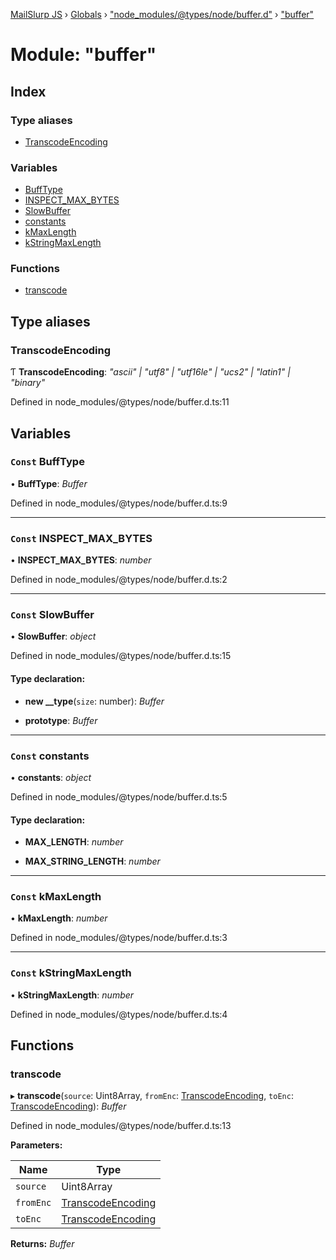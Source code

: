 [MailSlurp JS](../README.md) › [Globals](../globals.md) › ["node_modules/@types/node/buffer.d"](_node_modules__types_node_buffer_d_.md) › ["buffer"](_node_modules__types_node_buffer_d_._buffer_.md)

# Module: "buffer"

## Index

### Type aliases

* [TranscodeEncoding](_node_modules__types_node_buffer_d_._buffer_.md#transcodeencoding)

### Variables

* [BuffType](_node_modules__types_node_buffer_d_._buffer_.md#const-bufftype)
* [INSPECT_MAX_BYTES](_node_modules__types_node_buffer_d_._buffer_.md#const-inspect_max_bytes)
* [SlowBuffer](_node_modules__types_node_buffer_d_._buffer_.md#const-slowbuffer)
* [constants](_node_modules__types_node_buffer_d_._buffer_.md#const-constants)
* [kMaxLength](_node_modules__types_node_buffer_d_._buffer_.md#const-kmaxlength)
* [kStringMaxLength](_node_modules__types_node_buffer_d_._buffer_.md#const-kstringmaxlength)

### Functions

* [transcode](_node_modules__types_node_buffer_d_._buffer_.md#transcode)

## Type aliases

###  TranscodeEncoding

Ƭ **TranscodeEncoding**: *"ascii" | "utf8" | "utf16le" | "ucs2" | "latin1" | "binary"*

Defined in node_modules/@types/node/buffer.d.ts:11

## Variables

### `Const` BuffType

• **BuffType**: *Buffer*

Defined in node_modules/@types/node/buffer.d.ts:9

___

### `Const` INSPECT_MAX_BYTES

• **INSPECT_MAX_BYTES**: *number*

Defined in node_modules/@types/node/buffer.d.ts:2

___

### `Const` SlowBuffer

• **SlowBuffer**: *object*

Defined in node_modules/@types/node/buffer.d.ts:15

#### Type declaration:

* **new __type**(`size`: number): *Buffer*

* **prototype**: *Buffer*

___

### `Const` constants

• **constants**: *object*

Defined in node_modules/@types/node/buffer.d.ts:5

#### Type declaration:

* **MAX_LENGTH**: *number*

* **MAX_STRING_LENGTH**: *number*

___

### `Const` kMaxLength

• **kMaxLength**: *number*

Defined in node_modules/@types/node/buffer.d.ts:3

___

### `Const` kStringMaxLength

• **kStringMaxLength**: *number*

Defined in node_modules/@types/node/buffer.d.ts:4

## Functions

###  transcode

▸ **transcode**(`source`: Uint8Array, `fromEnc`: [TranscodeEncoding](_node_modules__types_node_buffer_d_._buffer_.md#transcodeencoding), `toEnc`: [TranscodeEncoding](_node_modules__types_node_buffer_d_._buffer_.md#transcodeencoding)): *Buffer*

Defined in node_modules/@types/node/buffer.d.ts:13

**Parameters:**

Name | Type |
------ | ------ |
`source` | Uint8Array |
`fromEnc` | [TranscodeEncoding](_node_modules__types_node_buffer_d_._buffer_.md#transcodeencoding) |
`toEnc` | [TranscodeEncoding](_node_modules__types_node_buffer_d_._buffer_.md#transcodeencoding) |

**Returns:** *Buffer*
